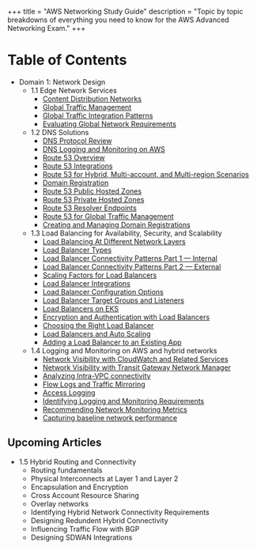 +++
title = "AWS Networking Study Guide"
description = "Topic by topic breakdowns of everything you need to know for the AWS Advanced Networking Exam."
+++

# Table of Contents

- Domain 1: Network Design
    - 1.1 Edge Network Services
        - [Content Distribution Networks](./articles/01-network-design-cdn)
        - [Global Traffic Management](./articles/02-network-design-global-traffic)
        - [Global Traffic Integration Patterns](./articles/03-network-design-integrations)
        - [Evaluating Global Network Requirements](./articles/04-network-design-global-requirements)
    - 1.2 DNS Solutions
        - [DNS Protocol Review](./articles/05-network-design-dns)
        - [DNS Logging and Monitoring on AWS](./articles/06-network-design-dns-monitoring)
        - [Route 53 Overview](./articles/07-network-design-route-53)
        - [Route 53 Integrations](./articles/08-network-design-route-53-integrations)
        - [Route 53 for Hybrid, Multi-account, and Multi-region Scenarios](./articles/09-network-design-route-53-hybrid-multiaccount-multiregion)
        - [Domain Registration](./articles/10-network-design-domain-registration)
        - [Route 53 Public Hosted Zones](./articles/11-network-design-public-hosted-zones)
        - [Route 53 Private Hosted Zones](./articles/12-network-design-private-hosted-zones)
        - [Route 53 Resolver Endpoints](./articles/13-network-design-resolver-endpoints)
        - [Route 53 for Global Traffic Management](./articles/14-network-design-route-53-global-traffic)
        - [Creating and Managing Domain Registrations](./articles/15-network-design-domain-registration)
    - 1.3 Load Balancing for Availability, Security, and Scalability
        - [Load Balancing At Different Network Layers](./articles/16-network-design-load-balancing-network-layers)
        - [Load Balancer Types](./articles/17-network-design_load-balancer-types)
        - [Load Balancer Connectivity Patterns Part 1 — Internal](./articles/18-network-design-load-balancer-connectivity-patterns)
        - [Load Balancer Connectivity Patterns Part 2 — External](./articles/19-network-design-load-balancer-connectivity-patterns-2)
        - [Scaling Factors for Load Balancers](./articles/20-network-design-load-balancer-scaling)
        - [Load Balancer Integrations](./articles/21-network-design-load-balancer-integrations)
        - [Load Balancer Configuration Options](./articles/22-network-design-load-balancer-configuration)
        - [Load Balancer Target Groups and Listeners](./articles/23-network-design-load-balancer-target-groups)
        - [Load Balancers on EKS](./articles/24-network-design-load-balancer-on-eks)
        - [Encryption and Authentication with Load Balancers](./articles/25-network-design-load-balancer-security)
        - [Choosing the Right Load Balancer](./articles/26-network-design-choosing-a-load-balancer)
        - [Load Balancers and Auto Scaling](./articles/27-network-design-load-balancer-auto-scaling)
        - [Adding a Load Balancer to an Existing App](./articles/28-network-design-load-balancer-existing-apps)
    - 1.4 Logging and Monitoring on AWS and hybrid networks
        - [Network Visibility with CloudWatch and Related Services](./articles/29-network-design-load-cloudwatch)
        - [Network Visibility with Transit Gateway Network Manager](./articles/30-network-design-load-transit-gateway-network-manager)
        - [Analyzing Intra-VPC connectivity](./articles/31-network-design-reachability-analyzer)
        - [Flow Logs and Traffic Mirroring](./articles/32-network-design-flow-logs)
        - [Access Logging](./articles/33-network-design-access-logging)
        - [Identifying Logging and Monitoring Requirements](./articles/34-network-design-identifying-monitoring-requirements)
        - [Recommending Network Monitoring Metrics](./articles/35-network-design-recommending-metrics)
        - [Capturing baseline network performance](./articles/36-network-design-establishing-a-baseline)

## Upcoming Articles

- 1.5 Hybrid Routing and Connectivity
    - Routing fundamentals
    - Physical Interconnects at Layer 1 and Layer 2
    - Encapsulation and Encryption
    - Cross Account Resource Sharing
    - Overlay networks
    - Identifying Hybrid Network Connectivity Requirements
    - Designing Redundent Hybrid Connectivity
    - Influencing Traffic Flow with BGP
    - Designing SDWAN Integrations